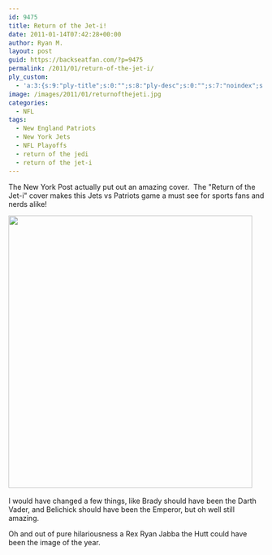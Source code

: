 ```yaml
---
id: 9475
title: Return of the Jet-i!
date: 2011-01-14T07:42:28+00:00
author: Ryan M.
layout: post
guid: https://backseatfan.com/?p=9475
permalink: /2011/01/return-of-the-jet-i/
ply_custom:
  - 'a:3:{s:9:"ply-title";s:0:"";s:8:"ply-desc";s:0:"";s:7:"noindex";s:0:"";}'
image: /images/2011/01/returnofthejeti.jpg
categories:
  - NFL
tags:
  - New England Patriots
  - New York Jets
  - NFL Playoffs
  - return of the jedi
  - return of the jet-i
---
```


<div class="entry">
  <p>
    The New York Post actually put out an amazing cover.  The "Return of the Jet-i" cover makes this Jets vs Patriots game a must see for sports fans and nerds alike!
  </p>

  <p>
    <img class="aligncenter size-full wp-image-9476" title="returnofthejeti" src="/images/2011/01/returnofthejeti.jpg" alt="" width="480" height="537" srcset="/images/2011/01/returnofthejeti.jpg 480w, /images/2011/01/returnofthejeti-268x300.jpg 268w" sizes="(max-width: 480px) 100vw, 480px" />
  </p>

  <p>
    I would have changed a few things, like Brady should have been the Darth Vader, and Belichick should have been the Emperor, but oh well still amazing.
  </p>

  <p>
    Oh and out of pure hilariousness a Rex Ryan Jabba the Hutt could have been the image of the year.
  </p>
</div>
